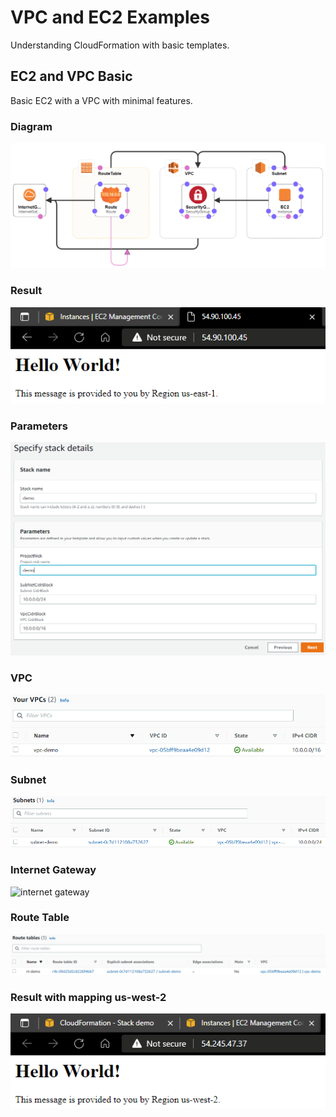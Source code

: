 # VPC and EC2 Examples
Understanding CloudFormation with basic templates.

## EC2 and VPC Basic
Basic EC2 with a VPC with minimal features.

### Diagram
![ec2-vpc-basic](img/ec2-vpc-basic.png)

### Result
![result](img/result.png)

### Parameters
![vpc-ec2-parameters](img/vpc-ec2-parameters.png)

### VPC
![vpc](img/vpc.png)

### Subnet
![subnet](img/subnet.png)

### Internet Gateway
![internet gateway](img/internetwateway.png)

### Route Table
![route table](img/routetable.png)

### Result with mapping us-west-2
![route table](img/result_us_west_2.png)